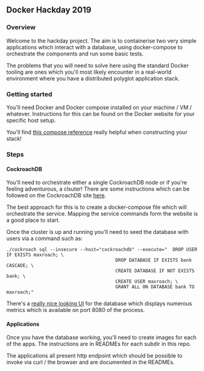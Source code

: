 ## Docker Hackday 2019

### Overview

Welcome to the hackday project.  The aim is to containerise two very simple applications which interact with a database,
using docker-compose to orchestrate the components and run some basic tests.

The problems that you will need to solve here using the standard Docker tooling are ones which you'll most likely 
encounter in a real-world environment where you have a distributed polyglot application stack.

### Getting started

You'll need Docker and Docker compose installed on your machine / VM / whatever.  Instructions for this can be found 
on the Docker website for your specific host setup.

You'll find [this compose reference](https://docs.docker.com/compose/compose-file/) really helpful when constructing your
stack!

### Steps


#### CockroachDB 

You'll need to orchestrate either a single CockroachDB node or if you're feeling adventurous, a clsuter!  There are some
instructions which can be followed on the CockroachDB site [here](https://www.cockroachlabs.com/docs/stable/start-a-local-cluster-in-docker.html).

The best approach for this is to create a docker-compose file which will orchestrate the service.  Mapping the
service commands form the website is a good place to start.

Once the cluster is up and running you'll need to seed the database with users via a command such as:

```
./cockroach sql --insecure --host="cockroachdb" --execute="  DROP USER IF EXISTS maxroach; \
                                        DROP DATABASE IF EXISTS bank CASCADE; \
                                        CREATE DATABASE IF NOT EXISTS bank; \
                                        CREATE USER maxroach; \
                                        GRANT ALL ON DATABASE bank TO maxroach;"
```

There's a [really nice looking UI](https://www.cockroachlabs.com/docs/v2.1/admin-ui-cluster-overview-page.html) for 
the database which displays numerous metrics which is available on port 8080 of the process.   

#### Applications

Once you have the database working, you'll need to create images for each of the apps.  The instructions are in READMEs
for each subdir in this repo.

The applications all present http endpoint which should be possible to invoke via curl / the browser and are documented
 in the READMEs.
